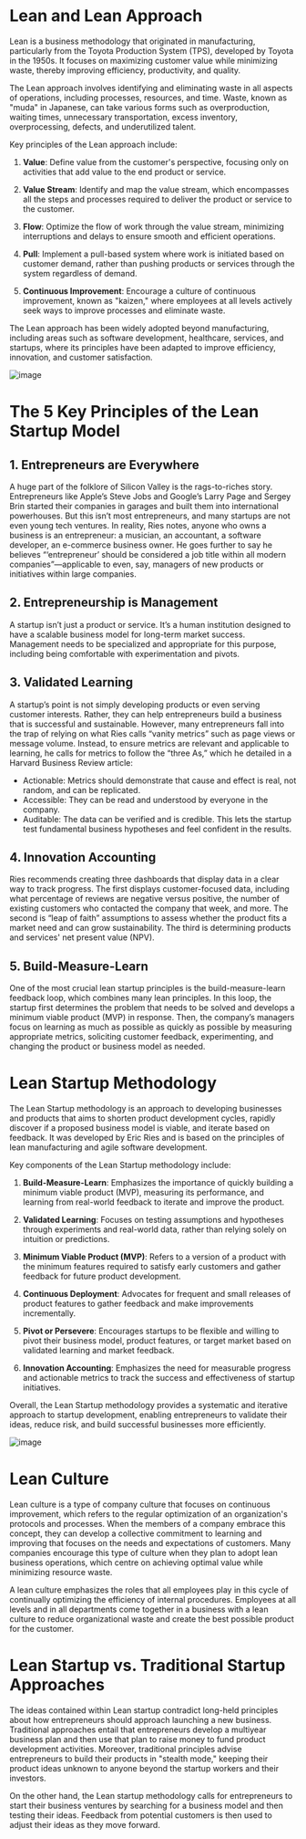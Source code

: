 # Lean and Lean Approach

Lean is a business methodology that originated in manufacturing, particularly from the Toyota Production System (TPS), developed by Toyota in the 1950s. It focuses on maximizing customer value while minimizing waste, thereby improving efficiency, productivity, and quality.

The Lean approach involves identifying and eliminating waste in all aspects of operations, including processes, resources, and time. Waste, known as "muda" in Japanese, can take various forms such as overproduction, waiting times, unnecessary transportation, excess inventory, overprocessing, defects, and underutilized talent.

Key principles of the Lean approach include:

1. **Value**: Define value from the customer's perspective, focusing only on activities that add value to the end product or service.

2. **Value Stream**: Identify and map the value stream, which encompasses all the steps and processes required to deliver the product or service to the customer.

3. **Flow**: Optimize the flow of work through the value stream, minimizing interruptions and delays to ensure smooth and efficient operations.

4. **Pull**: Implement a pull-based system where work is initiated based on customer demand, rather than pushing products or services through the system regardless of demand.

5. **Continuous Improvement**: Encourage a culture of continuous improvement, known as "kaizen," where employees at all levels actively seek ways to improve processes and eliminate waste.

The Lean approach has been widely adopted beyond manufacturing, including areas such as software development, healthcare, services, and startups, where its principles have been adapted to improve efficiency, innovation, and customer satisfaction.

![image](https://github.com/Collegehive/Notes/assets/159722383/1cf0fff2-c3ef-4c15-a95f-e18719a6b72c)


# The 5 Key Principles of the Lean Startup Model

## 1. Entrepreneurs are Everywhere

A huge part of the folklore of Silicon Valley is the rags-to-riches story. Entrepreneurs like Apple’s Steve Jobs and Google’s Larry Page and Sergey Brin started their companies in garages and built them into international powerhouses. But this isn’t most entrepreneurs, and many startups are not even young tech ventures. In reality, Ries notes, anyone who owns a business is an entrepreneur: a musician, an accountant, a software developer, an e-commerce business owner. He goes further to say he believes “‘entrepreneur’ should be considered a job title within all modern companies”—applicable to even, say, managers of new products or initiatives within large companies.

## 2. Entrepreneurship is Management

A startup isn’t just a product or service. It’s a human institution designed to have a scalable business model for long-term market success. Management needs to be specialized and appropriate for this purpose, including being comfortable with experimentation and pivots.

## 3. Validated Learning

A startup’s point is not simply developing products or even serving customer interests. Rather, they can help entrepreneurs build a business that is successful and sustainable. However, many entrepreneurs fall into the trap of relying on what Ries calls “vanity metrics” such as page views or message volume. Instead, to ensure metrics are relevant and applicable to learning, he calls for metrics to follow the “three As,” which he detailed in a Harvard Business Review article:
- Actionable: Metrics should demonstrate that cause and effect is real, not random, and can be replicated.
- Accessible: They can be read and understood by everyone in the company.
- Auditable: The data can be verified and is credible. This lets the startup test fundamental business hypotheses and feel confident in the results.

## 4. Innovation Accounting

Ries recommends creating three dashboards that display data in a clear way to track progress. The first displays customer-focused data, including what percentage of reviews are negative versus positive, the number of existing customers who contacted the company that week, and more. The second is “leap of faith” assumptions to assess whether the product fits a market need and can grow sustainability. The third is determining products and services' net present value (NPV).

## 5. Build-Measure-Learn

One of the most crucial lean startup principles is the build-measure-learn feedback loop, which combines many lean principles. In this loop, the startup first determines the problem that needs to be solved and develops a minimum viable product (MVP) in response. Then, the company’s managers focus on learning as much as possible as quickly as possible by measuring appropriate metrics, soliciting customer feedback, experimenting, and changing the product or business model as needed.


# Lean Startup Methodology

The Lean Startup methodology is an approach to developing businesses and products that aims to shorten product development cycles, rapidly discover if a proposed business model is viable, and iterate based on feedback. It was developed by Eric Ries and is based on the principles of lean manufacturing and agile software development.

Key components of the Lean Startup methodology include:

1. **Build-Measure-Learn**: Emphasizes the importance of quickly building a minimum viable product (MVP), measuring its performance, and learning from real-world feedback to iterate and improve the product.

2. **Validated Learning**: Focuses on testing assumptions and hypotheses through experiments and real-world data, rather than relying solely on intuition or predictions.

3. **Minimum Viable Product (MVP)**: Refers to a version of a product with the minimum features required to satisfy early customers and gather feedback for future product development.

4. **Continuous Deployment**: Advocates for frequent and small releases of product features to gather feedback and make improvements incrementally.

5. **Pivot or Persevere**: Encourages startups to be flexible and willing to pivot their business model, product features, or target market based on validated learning and market feedback.

6. **Innovation Accounting**: Emphasizes the need for measurable progress and actionable metrics to track the success and effectiveness of startup initiatives.

Overall, the Lean Startup methodology provides a systematic and iterative approach to startup development, enabling entrepreneurs to validate their ideas, reduce risk, and build successful businesses more efficiently.

![image](https://github.com/Collegehive/Notes/assets/159722383/95fe7ab3-5c74-44a3-9da0-2ae58ac31c46)

# Lean Culture

Lean culture is a type of company culture that focuses on continuous improvement, which refers to the regular optimization of an organization's protocols and processes. When the members of a company embrace this concept, they can develop a collective commitment to learning and improving that focuses on the needs and expectations of customers. Many companies encourage this type of culture when they plan to adopt lean business operations, which centre on achieving optimal value while minimizing resource waste.

A lean culture emphasizes the roles that all employees play in this cycle of continually optimizing the efficiency of internal procedures. Employees at all levels and in all departments come together in a business with a lean culture to reduce organizational waste and create the best possible product for the customer.


# Lean Startup vs. Traditional Startup Approaches

The ideas contained within Lean startup contradict long-held principles about how entrepreneurs should approach launching a new business. Traditional approaches entail that entrepreneurs develop a multiyear business plan and then use that plan to raise money to fund product development activities. Moreover, traditional principles advise entrepreneurs to build their products in "stealth mode," keeping their product ideas unknown to anyone beyond the startup workers and their investors.

On the other hand, the Lean startup methodology calls for entrepreneurs to start their business ventures by searching for a business model and then testing their ideas. Feedback from potential customers is then used to adjust their ideas as they move forward.
